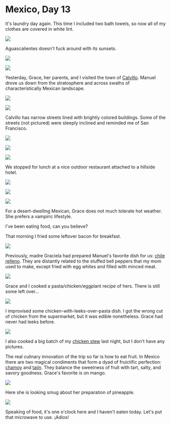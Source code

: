Mexico, Day 13
==============
It's laundry day again.  This time I included two bath towels, so now all of
my clothes are covered in white lint.

![](../site/mexico_19a_small.jpg)

Aguascalientes doesn't fuck around with its sunsets.

![](../site/mexico_19b_small.jpg) <!-- mirror sunset -->

![](../site/mexico_20_small.jpg) <!-- street sunset -->

Yesterday, Grace, her parents, and I visited the town of [Calvillo][1].
Manuel drove us down from the stratosphere and across swaths of
characteristically Mexican landscape.

![](../site/mexico_21_small.jpg) <!-- road -->

![](../site/mexico_22_small.jpg) <!-- more road -->

Calvillo has narrow streets lined with brightly colored buildings.  Some of
the streets (not pictured) were steeply inclined and reminded me of San
Francisco.

![](../site/mexico_23_small.jpg) <!-- Calvillo street -->

![](../site/mexico_24_small.jpg) <!-- Calvillo colors -->

![](../site/mexico_25_small.jpg) <!-- Calvillo view -->

We stopped for lunch at a nice outdoor restaurant attached to a hillside hotel.

![](../site/mexico_26a_small.jpg) <!-- drinks -->

![](../site/mexico_26b_small.jpg) <!-- hotel -->

![](../site/mexico_27_small.jpg) <!-- Grace swing -->

For a desert-dwelling Mexican, Grace does not much tolerate hot weather.  She
prefers a vampiric lifestyle.

I've been eating food, can you believe?

That morning I fried some leftover bacon for breakfast.

![](../site/mexico_28_small.jpg)

Previously, madre Graciela had prepared Manuel's favorite dish for us:
[chile relleno][2].  They are distantly related to the stuffed bell peppers
that my mom used to make, except fried with egg whites and filled with
minced meat.

![](../site/mexico_29_small.jpg)

Grace and I cooked a pasta/chicken/eggplant recipe of hers. There is still
some left over...

![](../site/mexico_30_small.jpg)

I improvised some chicken-with-leeks-over-pasta dish.  I got the wrong cut of
chicken from the supermarket, but it was edible nonetheless.  Grace had never
had leeks before.

![](../site/mexico_31_small.jpg)

I also cooked a big batch of my [chicken stew][3] last night, but I don't
have any pictures.

The real culinary innovation of the trip so far is how to eat fruit.  In Mexico
there are two magical condiments that form a dyad of fruictific perfection:
[chamoy][4] and [tajín][5].  They balance the sweetness of fruit with tart,
salty, and savory goodness.  Grace's favorite is on mango.

![](../site/mexico_33_small.jpg)

Here she is looking smug about her preparation of pineapple.

![](../site/mexico_34_small.jpg)

Speaking of food, it's one o'clock here and I haven't eaten today.  Let's put
that microwave to use.  ¡Adios!

[1]: https://en.wikipedia.org/wiki/Calvillo
[2]: https://en.wikipedia.org/wiki/Chile_relleno
[3]: https://www.littlebroken.com/one-pot-chicken-stew/
[4]: https://en.wikipedia.org/wiki/Chamoy
[5]: https://en.wikipedia.org/wiki/Taj%C3%ADn_(seasoning)
